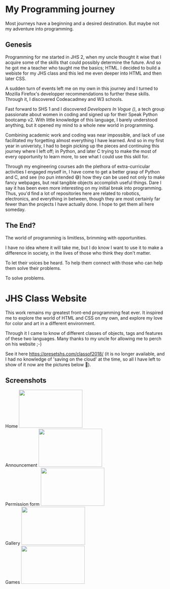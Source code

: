
# My Programming journey

Most journeys have a beginning and a desired destination. But maybe not my adventure into programming.
## Genesis

Programming for me started in JHS 2, when my uncle thought it wise that I acquire some of the skills that could possibly determine the future. And so he got me a teacher who taught me the basics; HTML. 
I decided to build a webiste for my JHS class and this led me even deeper into HTML and then later CSS.

A sudden turn of events left me on my own in this journey and I turned to Mozilla Firefox's developper recommendations to further these skills. Through it, I discovered Codeacadmey and W3 schools. 

Fast forward to SHS 1 and I discovered *Developers In Vogue (</div>)*, a tech group passionate about women in coding and signed up for their Speak Python bootcamp v2. With little knowledge of this language, I barely understood anything, but it opened my mind to a whole new world in programming. 

Combining academic work and coding was near impossible, and lack of use facilitated my forgetting almost everything I have learned. And so in my first year in univeristy, I had to begin picking up the pieces and continuing this journey where I left off; in Python, and later C trying to make the most of every opportunity to learn more, to see what I could use this skill for.

Through my engineering courses adn the plethora of extra-curricular activities I engaged myself in, I have come to get a better grasp of Python and C, and see (no pun intended 😅) how they can be used not only to make fancy webpages, but real tangible objects accomplish useful things. Dare I say it has been even more interesting on my initial break into programming. Thus, you'd find a lot of repositories here are related to robotics, electronics, and everything in between, though they are most certainly far fewer than the projects I have actually done. I hope to get them all here someday.

## The End?

The world of programming is limitless, brimming with opportunities. 

I have no idea where it will take me, but I do know I want to use it to make a difference in society, in the lives of those who think they don't matter. 

To let their voices be heard. To help them connect with those who can help them solve their problems. 


To solve problems.




# JHS Class Website 

This work remains my greatest front-end programming feat ever. 
It inspired me to explore the world of HTML and CSS on my own, and explore my love for color and art in a different environment.

Through it I came to know of different classes of objects, tags and features of these two languages.
Many thanks to my uncle for allowing me to perch on his website ;-)

See it here https://presetshs.com/classof2018/ (it is no longer available, and I had no knowledge of 'saving on the cloud' at the time, so all I have left to show of it now are the pictures below 🥲).


## Screenshots

Home <img src="https://user-images.githubusercontent.com/99098947/155430626-8f1487fd-c8f2-4e41-955a-c1f5a6e946e1.png" width="200" height="120"> <br>
Announcement <img src="https://user-images.githubusercontent.com/99098947/155430633-ad7992b6-28f4-49d3-9f86-6763c0dcd009.png" width="200" height="120"> <br>
Permission form <img src="https://user-images.githubusercontent.com/99098947/155430637-31e94b9a-0a52-4e92-aa19-7bd225fddd00.png" width="200" height="120"> <br>
Gallery <img src="https://user-images.githubusercontent.com/99098947/155430640-e737e5be-d9c3-4d42-8f4c-41953bc2201a.png" width="200" height="120"> <br>
Games <img src="https://user-images.githubusercontent.com/99098947/155430645-a82120e3-68d1-4cab-9cc3-4783c6f05283.png" width="200" height="120"> <br>

